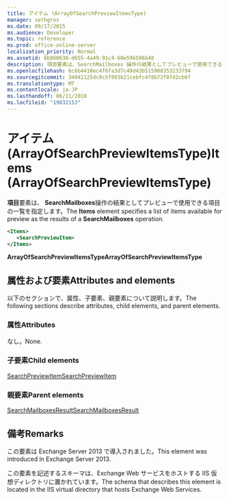 ```yaml
---
title: アイテム (ArrayOfSearchPreviewItemsType)
manager: sethgros
ms.date: 09/17/2015
ms.audience: Developer
ms.topic: reference
ms.prod: office-online-server
localization_priority: Normal
ms.assetid: 6b860638-d655-4a49-91c4-60e59b596b48
description: 項目要素は、SearchMailboxes 操作の結果としてプレビューで使用できる項目の一覧を指定します。
ms.openlocfilehash: 6c6b4410ec4f6fa3d7c49d43b515908353233794
ms.sourcegitcommit: 34041125dc8c5f993b21cebfc4f8b72f0fd2cb6f
ms.translationtype: MT
ms.contentlocale: ja-JP
ms.lasthandoff: 06/11/2018
ms.locfileid: "19832153"
---
```

# <a name="items-arrayofsearchpreviewitemstype"></a><span data-ttu-id="7d7fb-103">アイテム (ArrayOfSearchPreviewItemsType)</span><span class="sxs-lookup"><span data-stu-id="7d7fb-103">Items (ArrayOfSearchPreviewItemsType)</span></span>

<span data-ttu-id="7d7fb-104">**項目**要素は、 **SearchMailboxes**操作の結果としてプレビューで使用できる項目の一覧を指定します。</span><span class="sxs-lookup"><span data-stu-id="7d7fb-104">The **Items** element specifies a list of items available for preview as the results of a **SearchMailboxes** operation.</span></span> 
  
```XML
<Items>
   <SearchPreviewItem>
</Items>
```

 <span data-ttu-id="7d7fb-105">**ArrayOfSearchPreviewItemsType**</span><span class="sxs-lookup"><span data-stu-id="7d7fb-105">**ArrayOfSearchPreviewItemsType**</span></span>
## <a name="attributes-and-elements"></a><span data-ttu-id="7d7fb-106">属性および要素</span><span class="sxs-lookup"><span data-stu-id="7d7fb-106">Attributes and elements</span></span>

<span data-ttu-id="7d7fb-107">以下のセクションで、属性、子要素、親要素について説明します。</span><span class="sxs-lookup"><span data-stu-id="7d7fb-107">The following sections describe attributes, child elements, and parent elements.</span></span>
  
### <a name="attributes"></a><span data-ttu-id="7d7fb-108">属性</span><span class="sxs-lookup"><span data-stu-id="7d7fb-108">Attributes</span></span>

<span data-ttu-id="7d7fb-109">なし。</span><span class="sxs-lookup"><span data-stu-id="7d7fb-109">None.</span></span>
  
### <a name="child-elements"></a><span data-ttu-id="7d7fb-110">子要素</span><span class="sxs-lookup"><span data-stu-id="7d7fb-110">Child elements</span></span>

[<span data-ttu-id="7d7fb-111">SearchPreviewItem</span><span class="sxs-lookup"><span data-stu-id="7d7fb-111">SearchPreviewItem</span></span>](searchpreviewitem.md)
  
### <a name="parent-elements"></a><span data-ttu-id="7d7fb-112">親要素</span><span class="sxs-lookup"><span data-stu-id="7d7fb-112">Parent elements</span></span>

[<span data-ttu-id="7d7fb-113">SearchMailboxesResult</span><span class="sxs-lookup"><span data-stu-id="7d7fb-113">SearchMailboxesResult</span></span>](searchmailboxesresult.md)
  
## <a name="remarks"></a><span data-ttu-id="7d7fb-114">備考</span><span class="sxs-lookup"><span data-stu-id="7d7fb-114">Remarks</span></span>

<span data-ttu-id="7d7fb-115">この要素は Exchange Server 2013 で導入されました。</span><span class="sxs-lookup"><span data-stu-id="7d7fb-115">This element was introduced in Exchange Server 2013.</span></span>
  
<span data-ttu-id="7d7fb-116">この要素を記述するスキーマは、Exchange Web サービスをホストする IIS 仮想ディレクトリに置かれています。</span><span class="sxs-lookup"><span data-stu-id="7d7fb-116">The schema that describes this element is located in the IIS virtual directory that hosts Exchange Web Services.</span></span>
  

